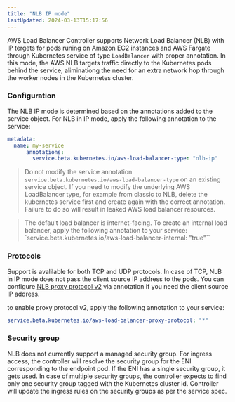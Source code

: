 ```yaml
---
title: "NLB IP mode"
lastUpdated: 2024-03-13T15:17:56
---
```


AWS Load Balancer Controller supports Network Load Balancer (NLB) with IP tergets for pods runing on Amazon EC2 instances and AWS Fargate through Kubernetes service of type `LoadBalancer` with proper annotation. In this mode, the AWS NLB targets traffic directly to the Kubernetes pods behind the service, aliminationg the need for an extra network hop through the worker nodes in the Kubernetes cluster.

### Configuration

The NLB IP mode is determined based on the annotations added to the service object. For NLB in IP mode, apply the following annotation to the service:

```yaml
metadata:
  name: my-service
      annotations:
        service.beta.kubernetes.io/aws-load-balancer-type: "nlb-ip"

```

> Do not modify the service annotation `service.beta.kubernetes.io/aws-load-balancer-type` on an existing service object. If you need to modify the underlying AWS LoadBalancer type, for example from classic to NLB, delete the kubernetes service first and create again with the correct annotation. Failure to do so will result in leaked AWS load balancer resources.

> The default load balancer is internet-facing. To create an internal load balancer, apply the following annotation to your service: `service.beta.kubernetes.io/aws-load-balancer-internal: "true"``

### Protocols

Support is avalilable for both TCP and UDP protocols. In case of TCP, NLB in IP mode does not pass the client source IP address to the pods. You can configure [NLB proxy protocol v2](https://docs.aws.amazon.com/elasticloadbalancing/latest/network/load-balancer-target-groups.html#proxy-protocol) via annotation if you need the client source IP address.

to enable proxy protocol v2, apply the following annotation to your service:

```yaml
service.beta.kubernetes.io/aws-load-balancer-proxy-protocol: "*"
```

### Security group

NLB does not currently support a managed security group. For ingress access, the controller will resolve the security group for the ENI corresponding to the endpoint pod. If the ENI has a single security group, it gets used. In case of multiple security groups, the controller expects to find only one security group tagged with the Kubernetes cluster id. Controller will update the ingress rules on the security groups as per the service spec.